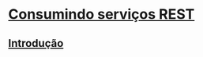 # [Consumindo serviços REST](https://youtu.be/waUne0fOz3s?si=9hkHJAkDZ7zEAvQj)

## [Introdução](https://youtu.be/waUne0fOz3s?t=13)


<!--
# Consumindo serviços REST
## Introdução
-->